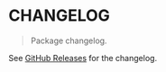 # CHANGELOG

> Package changelog.

See [GitHub Releases](https://github.com/stdlib-js/constants-float16-precision/releases) for the changelog.